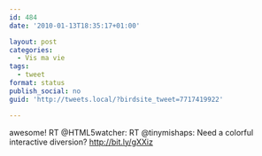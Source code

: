 ```yaml
---
id: 484
date: '2010-01-13T18:35:17+01:00'

layout: post
categories:
  - Vis ma vie
tags:
  - tweet
format: status
publish_social: no
guid: 'http://tweets.local/?birdsite_tweet=7717419922'

---
```


awesome! RT @HTML5watcher: RT @tinymishaps: Need a colorful interactive diversion? http://bit.ly/gXXiz